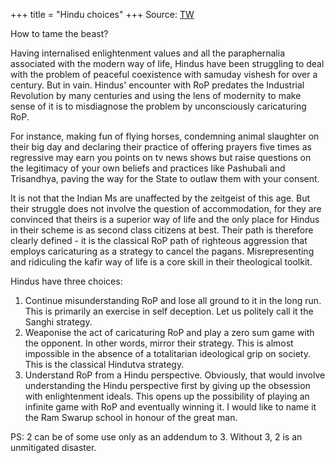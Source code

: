 +++
title = "Hindu choices"
+++
Source: [TW](https://www.facebook.com/ashish.dhar.del/posts/10158548466891433)


How to tame the beast?

Having internalised enlightenment values and all the paraphernalia associated with the modern way of life, Hindus have been struggling to deal with the problem of peaceful coexistence with samuday vishesh for over a century. But in vain. Hindus' encounter with RoP predates the Industrial Revolution by many centuries and using the lens of modernity to make sense of it is to misdiagnose the problem by unconsciously caricaturing RoP.

For instance, making fun of flying horses, condemning animal slaughter on their big day and declaring their practice of offering prayers five times as regressive may earn you points on tv news shows but raise questions on the legitimacy of your own beliefs and practices like Pashubali and Trisandhya, paving the way for the State to outlaw them with your consent.

It is not that the Indian Ms are unaffected by the zeitgeist of this age. But their struggle does not involve the question of accommodation, for they are convinced that theirs is a superior way of life and the only place for Hindus in their scheme is as second class citizens at best. Their path is therefore clearly defined - it is the classical RoP path of righteous aggression that employs caricaturing as a strategy to cancel the pagans. Misrepresenting and ridiculing the kafir way of life is a core skill in their theological toolkit.

Hindus have three choices:

1. Continue misunderstanding RoP and lose all ground to it in the long run. This is primarily an exercise in self deception. Let us politely call it the Sanghi strategy.
2. Weaponise the act of caricaturing RoP and play a zero sum game with the opponent. In other words, mirror their strategy. This is almost impossible in the absence of a totalitarian ideological grip on society. This is the classical Hindutva strategy.
3. Understand RoP from a Hindu perspective. Obviously, that would involve understanding the Hindu perspective first by giving up the obsession with enlightenment ideals. This opens up the possibility of playing an infinite game with RoP and eventually winning it. I would like to name it the Ram Swarup school in honour of the great man.
   
PS: 2 can be of some use only as an addendum to 3. Without 3, 2 is an unmitigated disaster.
